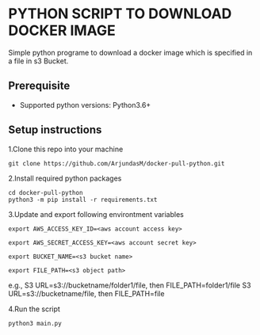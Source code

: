 # PYTHON SCRIPT TO DOWNLOAD DOCKER IMAGE
Simple python programe to download a docker image which is specified in a file in s3 Bucket.

## Prerequisite

- Supported python versions: Python3.6+


## Setup instructions

1.Clone this repo into your machine
```
git clone https://github.com/ArjundasM/docker-pull-python.git
```

2.Install required python packages

```
cd docker-pull-python
python3 -m pip install -r requirements.txt
```

3.Update and export following environtment variables
```
export AWS_ACCESS_KEY_ID=<aws account access key>
```
```
export AWS_SECRET_ACCESS_KEY=<aws account secret key>
```
```
export BUCKET_NAME=<s3 bucket name>
```
```
export FILE_PATH=<s3 object path>
```
e.g., S3 URL=s3://bucketname/folder1/file, then FILE_PATH=folder1/file
      S3 URL=s3://bucketname/file, then FILE_PATH=file

4.Run the script

```
python3 main.py
```
